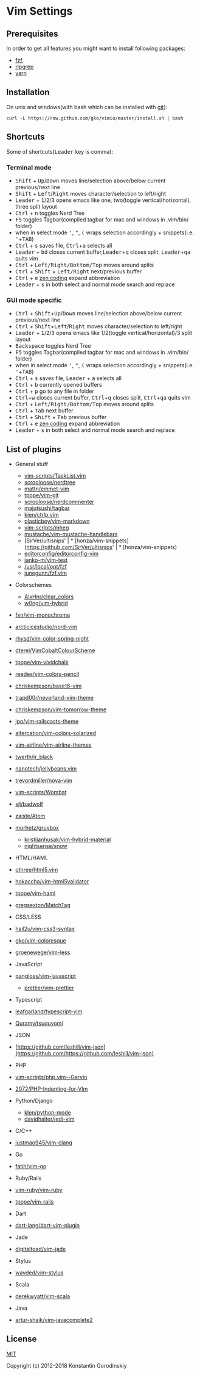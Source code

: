 # Vim Settings

## Prerequisites

In order to get all features you might want to install following packages:
 - [fzf](https://github.com/junegunn/fzf),
 - [ripgrep](https://github.com/BurntSushi/ripgrep)
 - [yarn](https://yarnpkg.com/en/)

## Installation

On unix and windows(with bash which can be installed with [git](http://msysgit.github.io/)):

    curl -L https://raw.github.com/gko/vimio/master/install.sh | bash

## Shortcuts

Some of shortcuts(<kbd>Leader</kbd> key is comma):

### Terminal mode
 * <kbd>Shift</kbd> + <kbd>Up</kbd>/<kbd>Down</kbd> moves line/selection above/below current previous/next line
 * <kbd>Shift</kbd> + <kbd>Left</kbd>/<kbd>Right</kbd> moves character/selection to left/right
 * <kbd>Leader</kbd> + <kbd>1</kbd>/<kbd>2</kbd>/<kbd>3</kbd> opens emacs like one, two(toggle vertical/horizontal), three split layout
 * <kbd>Ctrl</kbd> + <kbd>n</kbd> toggles Nerd Tree
 * <kbd>F5</kbd> toggles Tagbar(compiled tagbar for mac and windows in .vim/bin/ folder)
 * when in select mode <kbd>'</kbd>, <kbd>"</kbd>, <kbd>(</kbd> wraps selection accordingly + snippets(i.e. <kbd>'</kbd>+<kbd>TAB</kbd>)
 * <kbd>Ctrl</kbd> + <kbd>s</kbd> saves file, <kbd>Ctrl</kbd>+<kbd>a</kbd> selects all
 * <kbd>Leader</kbd> + <kbd>bd</kbd> closes current buffer,<kbd>Leader</kbd>+<kbd>q</kbd> closes split, <kbd>Leader</kbd>+<kbd>qa</kbd> quits vim
 * <kbd>Ctrl</kbd> + <kbd>Left/Right/Bottom/Top</kbd> moves around splits
 * <kbd>Ctrl</kbd> + <kbd>Shift</kbd> + <kbd>Left/Right</kbd> next/previous buffer
 * <kbd>Ctrl</kbd> + <kbd>e</kbd> [zen coding](https://github.com/mattn/zencoding-vim) expand abbreviation
 * <kbd>Leader</kbd> + <kbd>s</kbd> in both select and normal mode search and replace

### GUI mode specific
 * <kbd>Ctrl</kbd> + <kbd>Shift</kbd>+<kbd>Up</kbd>/<kbd>Down</kbd> moves line/selection above/below current previous/next line
 * <kbd>Ctrl</kbd> + <kbd>Shift</kbd>+<kbd>Left</kbd>/<kbd>Right</kbd> moves character/selection to left/right
 * <kbd>Leader</kbd> + <kbd>1</kbd>/<kbd>2</kbd>/<kbd>3</kbd> opens emacs like 1/2(toggle vertical/horizontal)/3 split layout
 * <kbd>Backspace</kbd> toggles Nerd Tree
 * <kbd>F5</kbd> toggles Tagbar(compiled tagbar for mac and windows in .vim/bin/ folder)
 * when in select mode <kbd>'</kbd>, <kbd>"</kbd>, <kbd>(</kbd> wraps selection accordingly + snippets(i.e. <kbd>'</kbd>+<kbd>TAB</kbd>)
 * <kbd>Ctrl</kbd> + <kbd>s</kbd> saves file, <kbd>Leader</kbd> + <kbd>a</kbd> selects all
 * <kbd>Ctrl</kbd> + <kbd>b</kbd> currently opened buffers
 * <kbd>Ctrl</kbd> + <kbd>p</kbd> go to any file in folder
 * <kbd>Ctrl</kbd>+<kbd>w</kbd> closes current buffer, <kbd>Ctrl</kbd>+<kbd>q</kbd> closes split, <kbd>Ctrl</kbd>+<kbd>qa</kbd> quits vim
 * <kbd>Ctrl</kbd> + <kbd>Left/Right/Bottom/Top</kbd> moves around splits
 * <kbd>Ctrl</kbd> + <kbd>Tab</kbd> next buffer
 * <kbd>Ctrl</kbd> + <kbd>Shift</kbd> + <kbd>Tab</kbd> previous buffer
 * <kbd>Ctrl</kbd> + <kbd>e</kbd> [zen coding](https://github.com/mattn/zencoding-vim) expand abbreviation
 * <kbd>Leader</kbd> + <kbd>s</kbd> in both select and normal mode search and replace

## List of plugins

 * General stuff
	* [vim-scripts/TaskList.vim](https://github.com/vim-scripts/TaskList.vim)
	* [scrooloose/nerdtree](https://github.com/scrooloose/nerdtree)
	* [mattn/emmet-vim](https://github.com/mattn/emmet-vim)
	* [tpope/vim-git](https://github.com/tpope/vim-git)
	* [scrooloose/nerdcommenter](https://github.com/scrooloose/nerdcommenter)
	* [majutsushi/tagbar](https://github.com/majutsushi/tagbar)
	* [kien/ctrlp.vim](https://github.com/kien/ctrlp.vim)
	* [plasticboy/vim-markdown](https://github.com/plasticboy/vim-markdown)
	* [vim-scripts/mheg](https://github.com/vim-scripts/mheg)
	* [mustache/vim-mustache-handlebars](https://github.com/mustache/vim-mustache-handlebars)
	* [SirVer/ultisnips' | * [honza/vim-snippets](https://github.com/SirVer/ultisnips' | * [honza/vim-snippets)
	* [editorconfig/editorconfig-vim](https://github.com/editorconfig/editorconfig-vim)
	* [janko-m/vim-test](https://github.com/janko-m/vim-test)
	* [/usr/local/opt/fzf](https://github.com//usr/local/opt/fzf)
	* [junegunn/fzf.vim](https://github.com/junegunn/fzf.vim)

 * Colorschemes
	* [AlxHnr/clear_colors](https://github.com/AlxHnr/clear_colors)
	* [w0ng/vim-hybrid](https://github.com/w0ng/vim-hybrid)
  * [fxn/vim-monochrome](https://github.com/fxn/vim-monochrome)
  * [arcticicestudio/nord-vim](https://github.com/arcticicestudio/nord-vim)
  * [rhysd/vim-color-spring-night](https://github.com/rhysd/vim-color-spring-night)
  * [dterei/VimCobaltColourScheme](https://github.com/dterei/VimCobaltColourScheme)
  * [tpope/vim-vividchalk](https://github.com/tpope/vim-vividchalk)
  * [reedes/vim-colors-pencil](https://github.com/reedes/vim-colors-pencil)
  * [chriskempson/base16-vim](https://github.com/chriskempson/base16-vim)
  * [trapd00r/neverland-vim-theme](https://github.com/trapd00r/neverland-vim-theme)
  * [chriskempson/vim-tomorrow-theme](https://github.com/chriskempson/vim-tomorrow-theme)
  * [jpo/vim-railscasts-theme](https://github.com/jpo/vim-railscasts-theme)
  * [altercation/vim-colors-solarized](https://github.com/altercation/vim-colors-solarized)
  * [vim-airline/vim-airline-themes](https://github.com/vim-airline/vim-airline-themes)
  * [twerth/ir_black](https://github.com/twerth/ir_black)
  * [nanotech/jellybeans.vim](https://github.com/nanotech/jellybeans.vim)
  * [trevordmiller/nova-vim](https://github.com/trevordmiller/nova-vim)
  * [vim-scripts/Wombat](https://github.com/vim-scripts/Wombat)
  * [sjl/badwolf](https://github.com/sjl/badwolf)
  * [zaiste/Atom](https://github.com/zaiste/Atom)
  * [morhetz/gruvbox](https://github.com/morhetz/gruvbox)
	* [kristijanhusak/vim-hybrid-material](https://github.com/kristijanhusak/vim-hybrid-material)
	* [nightsense/snow](https://github.com/nightsense/snow)

 * HTML/HAML
  * [othree/html5.vim](https://github.com/othree/html5.vim)
  * [hokaccha/vim-html5validator](https://github.com/hokaccha/vim-html5validator)
  * [tpope/vim-haml](https://github.com/tpope/vim-haml)
  * [gregsexton/MatchTag](https://github.com/gregsexton/MatchTag)

 * CSS/LESS
  * [hail2u/vim-css3-syntax](https://github.com/hail2u/vim-css3-syntax)
  * [gko/vim-coloresque](https://github.com/gko/vim-coloresque)
  * [groenewege/vim-less](https://github.com/groenewege/vim-less)

 * JavaScript
  * [pangloss/vim-javascript](https://github.com/pangloss/vim-javascript)
	* [prettier/vim-prettier](https://github.com/prettier/vim-prettier)

 * Typescript
  * [leafgarland/typescript-vim](https://github.com/leafgarland/typescript-vim)
  * [Quramy/tsuquyomi](https://github.com/Quramy/tsuquyomi)

 * JSON
  * [https://github.com/leshill/vim-json](https://github.com/https://github.com/leshill/vim-json)

 * PHP
  * [vim-scripts/php.vim--Garvin](https://github.com/vim-scripts/php.vim--Garvin)
  * [2072/PHP-Indenting-for-VIm](https://github.com/2072/PHP-Indenting-for-VIm)

 * Python/Django
	* [klen/python-mode](https://github.com/klen/python-mode)
	* [davidhalter/jedi-vim](https://github.com/davidhalter/jedi-vim)

 * C/C++
  * [justmao945/vim-clang](https://github.com/justmao945/vim-clang)

 * Go
  * [fatih/vim-go](https://github.com/fatih/vim-go)

 * Ruby/Rails
  * [vim-ruby/vim-ruby](https://github.com/vim-ruby/vim-ruby)
  * [tpope/vim-rails](https://github.com/tpope/vim-rails)

 * Dart
  * [dart-lang/dart-vim-plugin](https://github.com/dart-lang/dart-vim-plugin)

 * Jade
  * [digitaltoad/vim-jade](https://github.com/digitaltoad/vim-jade)

 * Stylus
  * [wavded/vim-stylus](https://github.com/wavded/vim-stylus)

 * Scala
  * [derekwyatt/vim-scala](https://github.com/derekwyatt/vim-scala)

 * Java
  * [artur-shaik/vim-javacomplete2](https://github.com/artur-shaik/vim-javacomplete2)

## License

[MIT](http://opensource.org/licenses/MIT)

Copyright (c) 2012-2018 Konstantin Gorodinskiy
